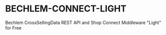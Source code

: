 # BECHLEM-CONNECT-LIGHT
Bechlem CrossSellingData REST API and Shop Connect Middleware "Light" for Free
